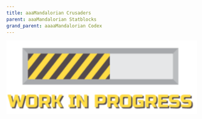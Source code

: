 ```yaml
---
title: aaaMandalorian Crusaders
parent: aaaMandalorian Statblocks
grand_parent: aaaaMandalorian Codex
---
```


<img src='../../../Images/workinprogress.png' style='width:500px;'>